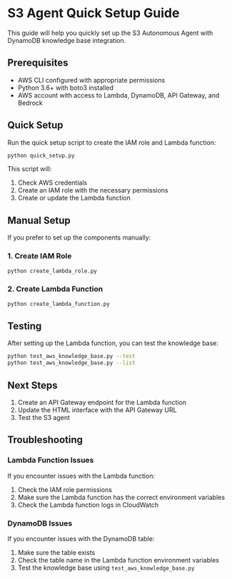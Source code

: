 # S3 Agent Quick Setup Guide

This guide will help you quickly set up the S3 Autonomous Agent with DynamoDB knowledge base integration.

## Prerequisites

- AWS CLI configured with appropriate permissions
- Python 3.6+ with boto3 installed
- AWS account with access to Lambda, DynamoDB, API Gateway, and Bedrock

## Quick Setup

Run the quick setup script to create the IAM role and Lambda function:

```bash
python quick_setup.py
```

This script will:
1. Check AWS credentials
2. Create an IAM role with the necessary permissions
3. Create or update the Lambda function

## Manual Setup

If you prefer to set up the components manually:

### 1. Create IAM Role

```bash
python create_lambda_role.py
```

### 2. Create Lambda Function

```bash
python create_lambda_function.py
```

## Testing

After setting up the Lambda function, you can test the knowledge base:

```bash
python test_aws_knowledge_base.py --test
python test_aws_knowledge_base.py --list
```

## Next Steps

1. Create an API Gateway endpoint for the Lambda function
2. Update the HTML interface with the API Gateway URL
3. Test the S3 agent

## Troubleshooting

### Lambda Function Issues

If you encounter issues with the Lambda function:

1. Check the IAM role permissions
2. Make sure the Lambda function has the correct environment variables
3. Check the Lambda function logs in CloudWatch

### DynamoDB Issues

If you encounter issues with the DynamoDB table:

1. Make sure the table exists
2. Check the table name in the Lambda function environment variables
3. Test the knowledge base using `test_aws_knowledge_base.py`
